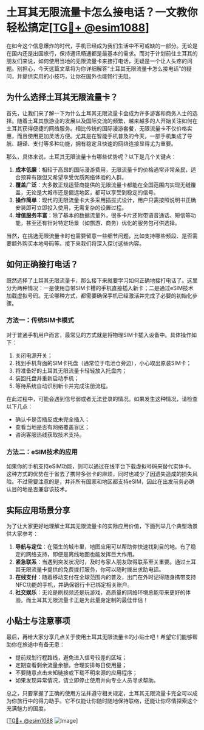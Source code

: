 # 土耳其无限流量卡怎么接电话？一文教你轻松搞定[[TG💪+ @esim1088](https://t.me/s/esim1088)]

在如今这个信息爆炸的时代，手机已经成为我们生活中不可或缺的一部分。无论是在国内还是出国旅行，保持通讯畅通都是最基本的需求。而对于计划前往土耳其的朋友们来说，如何使用当地的无限流量卡来接打电话，无疑是一个让人头疼的问题。别担心，今天这篇文章将为你详细解答“土耳其无限流量卡怎么接电话”的疑问，并提供实用的小技巧，让你在国外也能畅行无阻。

## 为什么选择土耳其无限流量卡？

首先，让我们来了解一下为什么土耳其无限流量卡会成为许多游客和商务人士的选择。随着土耳其旅游业的发展以及国际交流的频繁，越来越多的人开始关注如何在土耳其获得便捷的网络服务。相比传统的国际漫游套餐，无限流量卡不仅价格实惠，而且使用更加灵活方便。尤其是在智能手机普及的今天，一部手机集成了导航、翻译、支付等多种功能，拥有稳定且快速的网络连接显得尤为重要。

那么，具体来说，土耳其无限流量卡有哪些优势呢？以下是几个关键点：

1. **成本低廉**：相较于高昂的国际漫游费用，无限流量卡的价格通常非常亲民，适合预算有限但又希望享受优质网络体验的人群。
2. **覆盖广泛**：大多数正规运营商提供的无限流量卡都能在全国范围内实现无缝覆盖，无论是大城市还是偏远地区，都可以享受到稳定的信号。
3. **操作简单**：现代的无限流量卡大多采用插拔式设计，用户只需按照说明书正确安装即可立即投入使用，无需复杂的设置过程。
4. **增值服务丰富**：除了基本的数据流量外，很多卡片还附带语音通话、短信等功能，甚至还有针对特定场景（如旅游、商务）优化的服务包可供选择。

当然，在挑选无限流量卡时也需要留意一些细节问题，比如支持哪些频段、是否需要额外购买本地号码等。接下来我们将深入探讨这些内容。

## 如何正确接打电话？

既然选择了土耳其无限流量卡，那么接下来就要学习如何正确地接打电话了。这里分为两种情况：一是使用自带SIM卡槽的手机直接插入新卡；二是通过eSIM技术加载虚拟号码。无论哪种方式，都需要确保手机已经激活并完成了必要的初始化步骤。

### 方法一：传统SIM卡模式

对于普通手机用户而言，最常见的方式就是将物理SIM卡插入设备中。具体操作如下：

1. 关闭电源开关；
2. 找到手机背面的SIM卡托盘（通常位于电池仓旁边），小心取出原装SIM卡；
3. 将准备好的土耳其无限流量卡轻轻放入托盘内；
4. 装回托盘并重新启动手机；
5. 等待系统自动识别新卡并完成注册流程。

在此过程中，可能会遇到信号弱或者无法登录的情况。如果发生这种情况，请检查以下几点：
- 确认卡是否插反或未完全插入；
- 查看当地是否有网络覆盖盲区；
- 咨询客服热线获取技术支持。

### 方法二：eSIM技术的应用

如果你的手机支持eSIM功能，则可以通过在线平台下载虚拟号码来替代实体卡。这种方式的优势在于省去了携带多张卡的麻烦，同时也减少了因遗失造成的损失风险。不过需要注意的是，并非所有国家和地区都支持eSIM，因此在出发前务必确认目的地是否兼容该技术。

## 实际应用场景分享

为了让大家更好地理解土耳其无限流量卡的实际应用价值，下面列举几个典型场景供大家参考：

1. **导航与定位**：在陌生的城市里，地图应用可以帮助你快速找到目的地。有了稳定的网络支持，即便是离线地图也能发挥巨大作用。
2. **紧急联系**：当遇到突发状况时，及时与家人朋友取得联系至关重要。通过土耳其无限流量卡提供的免费拨打服务，你可以随时拨出求助电话。
3. **在线支付**：随着移动支付在全球范围内的普及，出门在外时记得随身携带支持NFC功能的手机，并确保银行卡已绑定相关账户。
4. **社交娱乐**：无论是刷视频还是玩游戏，高质量的网络环境总能带来更好的体验。而土耳其无限流量卡正是为此量身定制的最佳伴侣！

## 小贴士与注意事项

最后，再给大家分享几点关于使用土耳其无限流量卡的小贴士吧！希望它们能够帮助你在旅途中有备无患：

- 提前规划行程路线，避免进入信号较差的区域；
- 定期查看剩余流量余额，合理安排每日使用量；
- 不要随意点击未知链接或下载不明来源的应用程序；
- 如果发现异常情况，请立即停止使用并向专业人员寻求帮助。

总之，只要掌握了正确的使用方法并遵守相关规定，土耳其无限流量卡完全可以成为你旅行中的得力助手。它不仅能让你随时随地保持联络，还能让你尽情探索这个充满魅力的国度。

[[TG💪+ @esim1088](https://t.me/s/esim1088) ![Image](https://i.postimg.cc/4NQfJmqS/Snipaste-2025-05-13-00-14-12.png)]